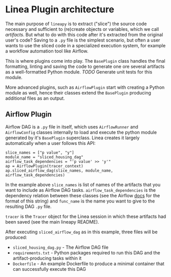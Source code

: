 # Linea Plugin architecture

The main purpose of `lineapy` is to extract ("slice") the source code necessary and sufficient to (re)create objects or variables, which we call _artifacts_.
But what to do with this code after it's extracted from the original user's code? Saving to a `.py` file is the simplest scenario, but often a user wants to use the sliced code in a specialized execution system, for example a workflow automation tool like Airflow.

This is where plugins come into play. The `BasePlugin` class handles the final formatting, linting and saving the code to generate one ore several artifacts as a well-formatted Python module. *TODO* Generate unit tests for this module.

More advanced plugins, such as `AirflowPlugin` start with creating a Python module as well, hence their classes extend the `BasePlugin` producing additional files as an output.

## Airflow Plugin

Airflow DAG is a `.py` file in itself, which uses `AirflowRunner` and `AirflowConfig` classes internally to load and execute the python module generated by it's `BasePlugin` superclass. Linea creates it largely automatically when a user follows this API:

```
slice_names = ["p value", "y"]
module_name = "sliced_housing_dag"
airflow_task_dependencies = "'p value' >> 'y'"
ap = AirflowPlugin(tracer_context)
ap.sliced_airflow_dag(slice_names, module_name, airflow_task_dependencies)
```

In the example above `slice_names` is list of names of the artifacts that you want to include as Airflow DAG tasks. `airflow_task_dependencies` is the dependency relation between these classes (see the Airflow [docs](https://airflow.apache.org/docs/apache-airflow/stable/concepts/dags.html#task-dependencies) for the format of this string) and `func_name` is the name you want to give to the resulting DAG `.py` file.

`tracer` is the `Tracer` object for the Linea session in which these artifacts had been saved (see the main lineapy README).

After executing `sliced_airflow_dag` as in this example, three files will be produced:
- `sliced_housing_dag.py` - The Airflow DAG file
- `requirements.txt` - Python packages required to run this DAG and the artifact-producing tasks within it
- `Dockerfile` - An example Dockerfile to produce a minimal container that can successfully execute this DAG
